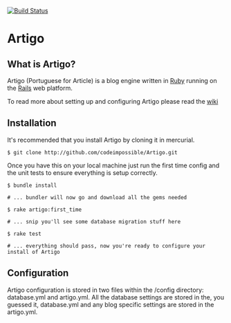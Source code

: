 [![Build Status](https://secure.travis-ci.org/codeimpossible/Artigo.png)](http://travis-ci.org/codeimpossible/Artigo)
# Artigo


## What is Artigo?
Artigo (Portuguese for Article) is a blog engine written in [Ruby](http://ruby-lang.org) running on the [Rails](http://rubyonrails.org) web platform.


To read more about setting up and configuring Artigo please read the [wiki](wiki)


## Installation
It's recommended that you install Artigo by cloning it in mercurial.

    $ git clone http://github.com/codeimpossible/Artigo.git


Once you have this on your local machine just run the first time config and the unit tests to ensure everything is setup correctly.

    $ bundle install
 
    # ... bundler will now go and download all the gems needed

    $ rake artigo:first_time

    # ... snip you'll see some database migration stuff here

    $ rake test

    # ... everything should pass, now you're ready to configure your install of Artigo

## Configuration
Artigo configuration is stored in two files within the /config directory: database.yml and artigo.yml. All the database settings are stored in the, you guessed it, database.yml and any blog specific settings are stored in the artigo.yml.